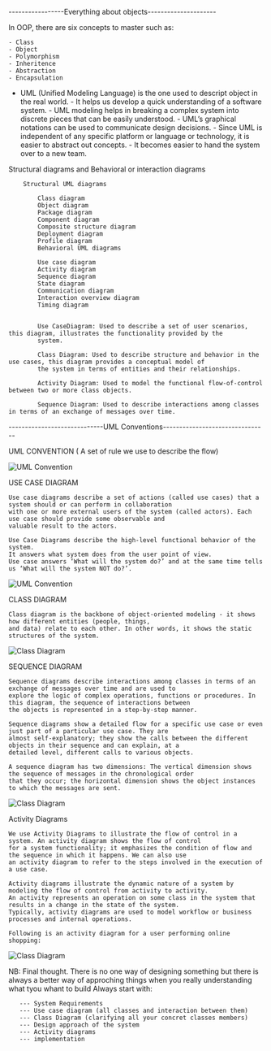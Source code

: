 -----------------Everything about objects---------------------

In OOP, there are six concepts to master such as:

    - Class
    - Object
    - Polymorphism
    - Inheritence
    - Abstraction
    - Encapsulation

- UML (Unified Modeling Language) is the one used to descript object in
  the real world. - It helps us develop a quick understanding of a software system. - UML modeling helps in breaking a complex system into discrete pieces that can be easily understood. - UML’s graphical notations can be used to communicate design decisions. - Since UML is independent of any specific platform or language or technology, it is easier to abstract out concepts. - It becomes easier to hand the system over to a new team.

Structural diagrams and Behavioral or interaction diagrams

        Structural UML diagrams

            Class diagram
            Object diagram
            Package diagram
            Component diagram
            Composite structure diagram
            Deployment diagram
            Profile diagram
            Behavioral UML diagrams

            Use case diagram
            Activity diagram
            Sequence diagram
            State diagram
            Communication diagram
            Interaction overview diagram
            Timing diagram


            Use CaseDiagram: Used to describe a set of user scenarios, this diagram, illustrates the functionality provided by the
            system.

            Class Diagram: Used to describe structure and behavior in the use cases, this diagram provides a conceptual model of
            the system in terms of entities and their relationships.

            Activity Diagram: Used to model the functional flow-of-control between two or more class objects.

            Sequence Diagram: Used to describe interactions among classes in terms of an exchange of messages over time.

-----------------------------UML Conventions--------------------------------

UML CONVENTION ( A set of rule we use to describe the flow)

![UML Convention](img/UML-convention.png)

USE CASE DIAGRAM

    Use case diagrams describe a set of actions (called use cases) that a system should or can perform in collaboration
    with one or more external users of the system (called actors). Each use case should provide some observable and
    valuable result to the actors.

    Use Case Diagrams describe the high-level functional behavior of the system.
    It answers what system does from the user point of view.
    Use case answers ‘What will the system do?’ and at the same time tells us ‘What will the system NOT do?’.

![UML Convention](img/Use-case-Diagrams.png)

CLASS DIAGRAM

    Class diagram is the backbone of object-oriented modeling - it shows how different entities (people, things,
    and data) relate to each other. In other words, it shows the static structures of the system.

![Class Diagram](img/class-diagram.png)

SEQUENCE DIAGRAM

    Sequence diagrams describe interactions among classes in terms of an exchange of messages over time and are used to
    explore the logic of complex operations, functions or procedures. In this diagram, the sequence of interactions between
    the objects is represented in a step-by-step manner.

    Sequence diagrams show a detailed flow for a specific use case or even just part of a particular use case. They are
    almost self-explanatory; they show the calls between the different objects in their sequence and can explain, at a
    detailed level, different calls to various objects.

    A sequence diagram has two dimensions: The vertical dimension shows the sequence of messages in the chronological order
    that they occur; the horizontal dimension shows the object instances to which the messages are sent.

![Class Diagram](img/Sequence-Diagram.png)

Activity Diagrams

    We use Activity Diagrams to illustrate the flow of control in a system. An activity diagram shows the flow of control
    for a system functionality; it emphasizes the condition of flow and the sequence in which it happens. We can also use
    an activity diagram to refer to the steps involved in the execution of a use case.

    Activity diagrams illustrate the dynamic nature of a system by modeling the flow of control from activity to activity.
    An activity represents an operation on some class in the system that results in a change in the state of the system.
    Typically, activity diagrams are used to model workflow or business processes and internal operations.

    Following is an activity diagram for a user performing online shopping:

![Class Diagram](img/Activity-Diagram.png)

NB: Final thought. There is no one way of designing something but there is always a better way of approching things when you really understanding what tyou whant to build
Always start with:

       --- System Requirements
       --- Use case diagram (all classes and interaction between them)
       --- Class Diagram (clarifying all your concret classes members)
       --- Design approach of the system
       --- Activity diagrams
       --- implementation
